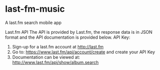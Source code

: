 # last-fm-music
A last.fm search mobile app


Last.fm API
The API is provided by Last.fm, the response data is in JSON format and the API documentation is provided below.
API Key:
1) Sign-up for a last.fm account at http://last.fm
2) Go to: https://www.last.fm/api/account/create and create your API Key
3) Documentation can be viewed at: http://www.last.fm/api/show/album.search
